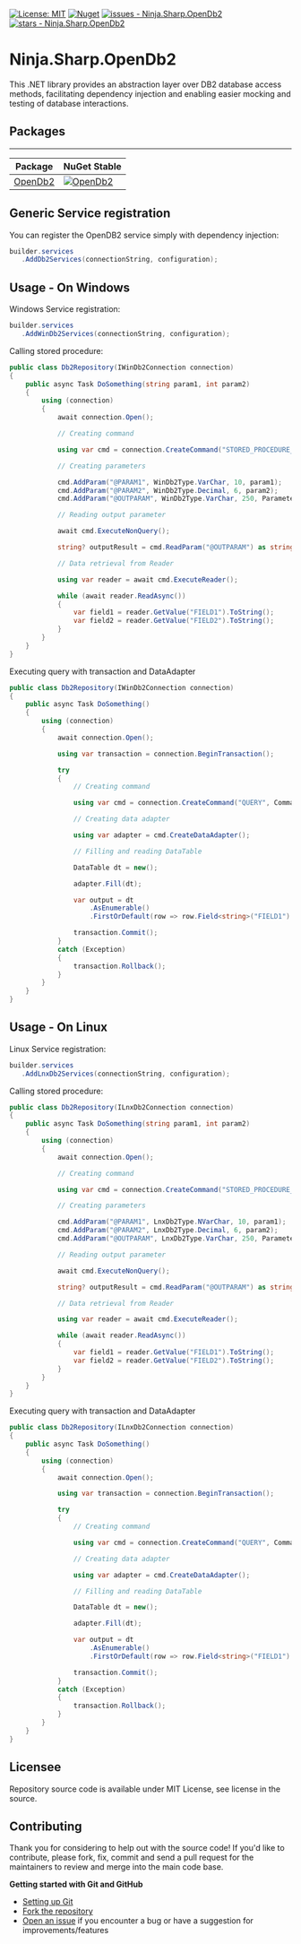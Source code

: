 [![License: MIT](https://img.shields.io/badge/License-MIT-yellow.svg)](https://opensource.org/licenses/MIT)
[![Nuget](https://img.shields.io/nuget/v/Ninja.Sharp.OpenDb2?style=plastic)](https://www.nuget.org/packages/Ninja.Sharp.OpenDb2)
[![issues - Ninja.Sharp.OpenDb2](https://img.shields.io/github/issues/thesharpninjas/Ninja.Sharp.OpenDb2)](https://github.com/thesharpninjas/Ninja.Sharp.OpenDb2/issues)
[![stars - Ninja.Sharp.OpenDb2](https://img.shields.io/github/stars/thesharpninjas/Ninja.Sharp.OpenDb2?style=social)](https://github.com/thesharpninjas/Ninja.Sharp.OpenDb2)

# Ninja.Sharp.OpenDb2

This .NET library provides an abstraction layer over DB2 database access methods, facilitating dependency injection and enabling easier mocking and testing of database interactions.

## Packages
--------
 
| Package | NuGet Stable | 
| ------- | ------------ | 
| [OpenDb2](https://www.nuget.org/packages/Ninja.Sharp.OpenDb2/) | [![OpenDb2](https://img.shields.io/badge/nuget-1.1.0-blue)](https://www.nuget.org/packages/OpenDb2/)

## Generic Service registration

You can register the OpenDB2 service simply with dependency injection:

``` csharp
builder.services
   .AddDb2Services(connectionString, configuration);
```

## Usage - On Windows

Windows Service registration:

``` csharp
builder.services
   .AddWinDb2Services(connectionString, configuration);
```

Calling stored procedure:

``` csharp
public class Db2Repository(IWinDb2Connection connection)
{
    public async Task DoSomething(string param1, int param2)
    {
        using (connection)
        {
            await connection.Open();

            // Creating command

            using var cmd = connection.CreateCommand("STORED_PROCEDURE_NAME", CommandType.StoredProcedure);

            // Creating parameters

            cmd.AddParam("@PARAM1", WinDb2Type.VarChar, 10, param1);
            cmd.AddParam("@PARAM2", WinDb2Type.Decimal, 6, param2);
            cmd.AddParam("@OUTPARAM", WinDb2Type.VarChar, 250, ParameterDirection.Output);

            // Reading output parameter

            await cmd.ExecuteNonQuery();

            string? outputResult = cmd.ReadParam("@OUTPARAM") as string;

            // Data retrieval from Reader

            using var reader = await cmd.ExecuteReader();

            while (await reader.ReadAsync())
            {
                var field1 = reader.GetValue("FIELD1").ToString();
                var field2 = reader.GetValue("FIELD2").ToString();
            }
        }
    }
}
```

Executing query with transaction and DataAdapter

``` csharp
public class Db2Repository(IWinDb2Connection connection)
{
    public async Task DoSomething()
    {
        using (connection)
        {
            await connection.Open();

            using var transaction = connection.BeginTransaction();

            try
            {
                // Creating command

                using var cmd = connection.CreateCommand("QUERY", CommandType.Text, transaction);

                // Creating data adapter

                using var adapter = cmd.CreateDataAdapter();

                // Filling and reading DataTable

                DataTable dt = new();

                adapter.Fill(dt);

                var output = dt
                    .AsEnumerable()
                    .FirstOrDefault(row => row.Field<string>("FIELD1") == "VALUE");

                transaction.Commit();
            }
            catch (Exception)
            {
                transaction.Rollback();
            }
        }
    }
}
```

## Usage - On Linux

Linux Service registration:

``` csharp
builder.services
   .AddLnxDb2Services(connectionString, configuration);
```

Calling stored procedure:

``` csharp
public class Db2Repository(ILnxDb2Connection connection)
{
    public async Task DoSomething(string param1, int param2)
    {
        using (connection)
        {
            await connection.Open();

            // Creating command

            using var cmd = connection.CreateCommand("STORED_PROCEDURE_NAME", CommandType.StoredProcedure);

            // Creating parameters

            cmd.AddParam("@PARAM1", LnxDb2Type.NVarChar, 10, param1);
            cmd.AddParam("@PARAM2", LnxDb2Type.Decimal, 6, param2);
            cmd.AddParam("@OUTPARAM", LnxDb2Type.VarChar, 250, ParameterDirection.Output);

            // Reading output parameter

            await cmd.ExecuteNonQuery();

            string? outputResult = cmd.ReadParam("@OUTPARAM") as string;

            // Data retrieval from Reader

            using var reader = await cmd.ExecuteReader();

            while (await reader.ReadAsync())
            {
                var field1 = reader.GetValue("FIELD1").ToString();
                var field2 = reader.GetValue("FIELD2").ToString();
            }
        }
    }
}
```

Executing query with transaction and DataAdapter

``` csharp
public class Db2Repository(ILnxDb2Connection connection)
{
    public async Task DoSomething()
    {
        using (connection)
        {
            await connection.Open();

            using var transaction = connection.BeginTransaction();

            try
            {
                // Creating command

                using var cmd = connection.CreateCommand("QUERY", CommandType.Text, transaction);

                // Creating data adapter

                using var adapter = cmd.CreateDataAdapter();

                // Filling and reading DataTable

                DataTable dt = new();

                adapter.Fill(dt);

                var output = dt
                    .AsEnumerable()
                    .FirstOrDefault(row => row.Field<string>("FIELD1") == "VALUE");

                transaction.Commit();
            }
            catch (Exception)
            {
                transaction.Rollback();
            }
        }
    }
}
```

## Licensee
Repository source code is available under MIT License, see license in the source.

## Contributing
Thank you for considering to help out with the source code!
If you'd like to contribute, please fork, fix, commit and send a pull request for the maintainers to review and merge into the main code base.

**Getting started with Git and GitHub**

 * [Setting up Git](https://docs.github.com/en/get-started/getting-started-with-git/set-up-git)
 * [Fork the repository](https://docs.github.com/en/pull-requests/collaborating-with-pull-requests/working-with-forks/fork-a-repo)
 * [Open an issue](https://github.com/thesharpninjas/Ninja.Sharp.OpenDb2/issues) if you encounter a bug or have a suggestion for improvements/features

